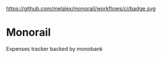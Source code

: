 https://github.com/melalex/monorail/workflows/ci/badge.svg
# Monorail
Expenses tracker backed by monobank
